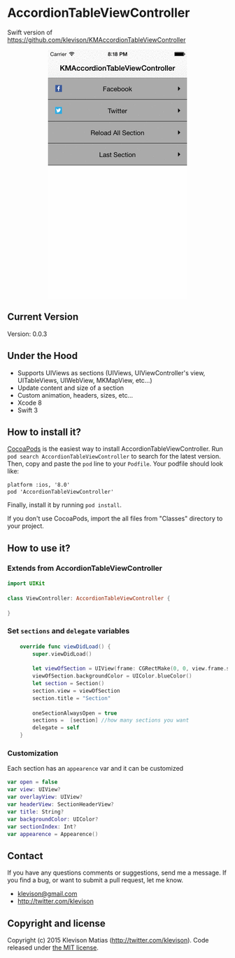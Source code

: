 # AccordionTableViewController

Swift version of https://github.com/klevison/KMAccordionTableViewController

<p align="center">
  <img align="center" src="demo.gif" alt="...">
</p>

## Current Version

Version: 0.0.3

## Under the Hood

* Supports UIViews as sections (UIViews, UIViewController's view, UITableViews, UIWebView, MKMapView, etc...)
* Update content and size of a section
* Custom animation, headers, sizes, etc...
* Xcode 8 
* Swift 3

## How to install it?

[CocoaPods](http://cocoapods.org) is the easiest way to install AccordionTableViewController. Run ```pod search AccordionTableViewController``` to search for the latest version. Then, copy and paste the ```pod``` line to your ```Podfile```. Your podfile should look like:

```
platform :ios, '8.0'
pod 'AccordionTableViewController'
```

Finally, install it by running ```pod install```.

If you don't use CocoaPods, import the all files from "Classes" directory to your project.

## How to use it?

### Extends from AccordionTableViewController

```swift
import UIKit

class ViewController: AccordionTableViewController {

}
```

### Set `sections` and `delegate` variables

```swift
    override func viewDidLoad() {
        super.viewDidLoad()

        let viewOfSection = UIView(frame: CGRectMake(0, 0, view.frame.size.width, 300))
        viewOfSection.backgroundColor = UIColor.blueColor()
        let section = Section()
        section.view = viewOfSection
        section.title = "Section"

        oneSectionAlwaysOpen = true
        sections =  [section] //how many sections you want
        delegate = self
    }
```

### Customization

Each section has an `appearence` var and it can be customized

```swift
var open = false
var view: UIView?
var overlayView: UIView?
var headerView: SectionHeaderView?
var title: String?
var backgroundColor: UIColor?
var sectionIndex: Int?
var appearence = Appearence()
```

## Contact

If you have any questions comments or suggestions, send me a message. If you find a bug, or want to submit a pull request, let me know.

* klevison@gmail.com
* http://twitter.com/klevison

## Copyright and license

Copyright (c) 2015 Klevison Matias (http://twitter.com/klevison). Code released under [the MIT license](LICENSE).
